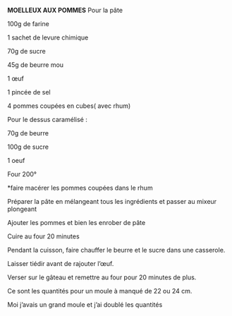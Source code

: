 
**MOELLEUX AUX POMMES**
Pour la pâte

100g de farine

1 sachet de levure chimique

70g de sucre

45g de beurre mou

1 œuf

1 pincée de sel

4 pommes coupées en cubes( avec rhum)

Pour le dessus caramélisé :

70g de beurre

100g de sucre

1 oeuf

Four 200°

*faire macérer les pommes coupées dans le rhum

Préparer la pâte en mélangeant tous les ingrédients et passer au mixeur plongeant

Ajouter les pommes et bien les enrober de pâte

Cuire au four 20 minutes

Pendant la cuisson, faire chauffer le beurre et le sucre dans une casserole.

Laisser tiédir avant de rajouter l’œuf.

Verser sur le gâteau et remettre au four pour 20 minutes de plus.

Ce sont les quantités pour un moule à manqué de 22 ou 24 cm.

Moi j’avais un grand moule et j’ai doublé les quantités
